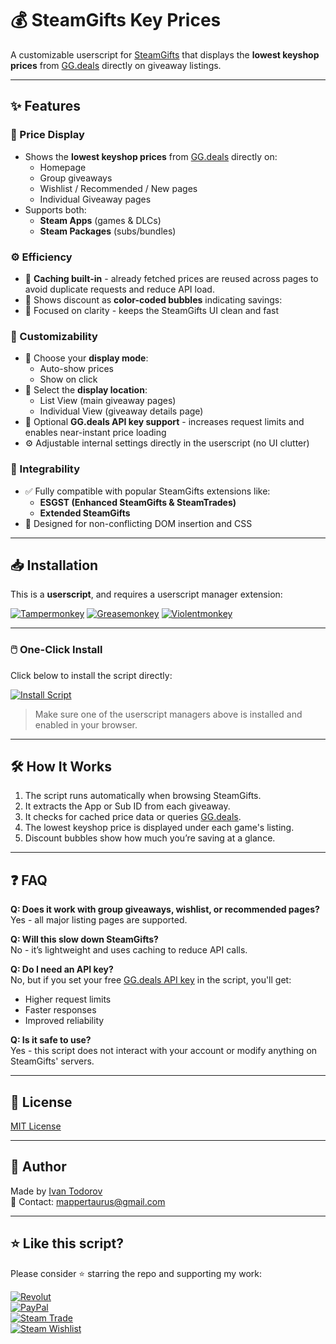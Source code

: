 # 💰 SteamGifts Key Prices

A customizable userscript for [SteamGifts](https://www.steamgifts.com/) that displays the **lowest keyshop prices** from [GG.deals](https://gg.deals/) directly on giveaway listings.  

---

## ✨ Features

### 🔎 Price Display

- Shows the **lowest keyshop prices** from [GG.deals](https://gg.deals/) directly on:
  - Homepage
  - Group giveaways
  - Wishlist / Recommended / New pages
  - Individual Giveaway pages
- Supports both:
  - **Steam Apps** (games & DLCs)
  - **Steam Packages** (subs/bundles)

### ⚙️ Efficiency

- 🔁 **Caching built-in** - already fetched prices are reused across pages to avoid duplicate requests and reduce API load.
- 💸 Shows discount as **color-coded bubbles** indicating savings:
- 🧠 Focused on clarity - keeps the SteamGifts UI clean and fast

### 🎨 Customizability

- 💬 Choose your **display mode**:
  - Auto-show prices
  - Show on click
- 📍 Select the **display location**:
  - List View (main giveaway pages)
  - Individual View (giveaway details page)
- 🚀 Optional **GG.deals API key support** - increases request limits and enables near-instant price loading
- ⚙️ Adjustable internal settings directly in the userscript (no UI clutter)

### 🧩 Integrability

- ✅ Fully compatible with popular SteamGifts extensions like:
  - **ESGST (Enhanced SteamGifts & SteamTrades)**
  - **Extended SteamGifts**
- 🧼 Designed for non-conflicting DOM insertion and CSS
---

## 📥 Installation

This is a **userscript**, and requires a userscript manager extension:

[![Tampermonkey](https://img.shields.io/badge/Tampermonkey-000000?style=for-the-badge&logo=googlechrome&logoColor=white)](https://www.tampermonkey.net/)   [![Greasemonkey](https://img.shields.io/badge/Greasemonkey-FBAC00?style=for-the-badge&logo=firefox-browser&logoColor=white)](https://addons.mozilla.org/en-US/firefox/addon/greasemonkey/)   [![Violentmonkey](https://img.shields.io/badge/Violentmonkey-cc9d37?style=for-the-badge&logo=vivaldi&logoColor=white)](https://violentmonkey.github.io/get-it/)

---

### 🖱️ One-Click Install

Click below to install the script directly:

[![Install Script](https://img.shields.io/badge/Install%20Script-SteamGifts%20Key%20Prices-4CAF50?style=for-the-badge&logo=greasyfork&logoColor=white)](https://github.com/MapperTaurus/SteamGifts-Key-Prices/raw/master/SteamGiftsKeyPrices.user.js)

> Make sure one of the userscript managers above is installed and enabled in your browser.

---

## 🛠 How It Works

1. The script runs automatically when browsing SteamGifts.
2. It extracts the App or Sub ID from each giveaway.
3. It checks for cached price data or queries [GG.deals](https://gg.deals/).
4. The lowest keyshop price is displayed under each game's listing.
5. Discount bubbles show how much you’re saving at a glance.

---

## ❓ FAQ

**Q: Does it work with group giveaways, wishlist, or recommended pages?**  
Yes - all major listing pages are supported.

**Q: Will this slow down SteamGifts?**  
No - it’s lightweight and uses caching to reduce API calls.

**Q: Do I need an API key?**  
No, but if you set your free [GG.deals API key](https://gg.deals/api/) in the script, you'll get:
- Higher request limits
- Faster responses
- Improved reliability

**Q: Is it safe to use?**  
Yes - this script does not interact with your account or modify anything on SteamGifts' servers.

---

## 📄 License

[MIT License](LICENSE)

---

## 👤 Author

Made by [Ivan Todorov](https://github.com/MapperTaurus)  
📧 Contact: mappertaurus@gmail.com

---

## ⭐ Like this script?

Please consider ⭐ starring the repo and supporting my work:

[![Revolut](https://img.shields.io/badge/Support%20via-Revolut-0075EB?style=for-the-badge&logo=revolut&logoColor=white)](https://Revolut.Me/ivan3ryuk)  
[![PayPal](https://img.shields.io/badge/Donate-PayPal-00457C?style=for-the-badge&logo=paypal&logoColor=white)](https://PayPal.me/mappertaurus)  
[![Steam Trade](https://img.shields.io/badge/Send%20a%20Trade%20Offer-Steam-171A21?style=for-the-badge&logo=steam&logoColor=white)](https://steamcommunity.com/tradeoffer/new/?partner=172949613&token=aw45pePu)  
[![Steam Wishlist](https://img.shields.io/badge/Gift%20a%20Game-Steam%20Wishlist-1B2838?style=for-the-badge&logo=steam&logoColor=white)](https://store.steampowered.com/wishlist/id/MapperTaurus/#sort=order)
